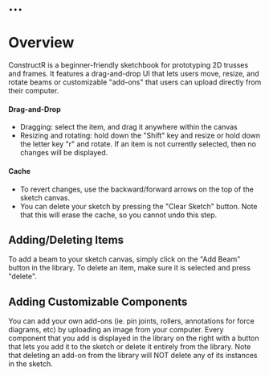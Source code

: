 # ...

# Overview
ConstructR is a beginner-friendly sketchbook for prototyping 2D trusses and frames. It features a drag-and-drop UI that lets users move, resize, and rotate beams or customizable "add-ons" that users can upload directly from their computer. 

#### Drag-and-Drop
* Dragging: select the item, and drag it anywhere within the canvas
* Resizing and rotating: hold down the "Shift" key and resize or hold down the letter key "r" and rotate. If an item is not currently selected, then no changes will be displayed.

#### Cache
* To revert changes, use the backward/forward arrows on the top of the sketch canvas.
* You can delete your sketch by pressing the "Clear Sketch" button. Note that this will erase the cache, so you cannot undo this step. 

## Adding/Deleting Items
To add a beam to your sketch canvas, simply click on the "Add Beam" button in the library. To delete an item, make sure it is selected and press "delete". 

## Adding Customizable Components
You can add your own add-ons (ie. pin joints, rollers, annotations for force diagrams, etc) by uploading an image from your computer. Every component that you add is displayed in the library on the right with a button that lets you add it to the sketch or delete it entirely from the library. Note that deleting an add-on from the library will NOT delete any of its instances in the sketch.
